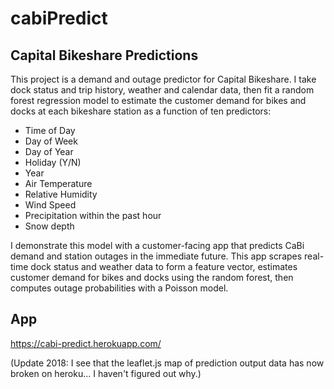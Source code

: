 # cabiPredict

## Capital Bikeshare Predictions

This project is a demand and outage predictor for Capital Bikeshare. I take dock status and trip history, weather and calendar data, then fit a random forest regression model to estimate the customer demand for bikes and docks at each bikeshare station as a function of ten predictors:
- Time of Day
- Day of Week
- Day of Year
- Holiday (Y/N)
- Year
- Air Temperature
- Relative Humidity
- Wind Speed
- Precipitation within the past hour
- Snow depth

I demonstrate this model with a customer-facing app that predicts CaBi demand and station outages in the immediate future. This app scrapes real-time dock status and weather data to form a feature vector, estimates customer demand for bikes and docks using the random forest, then computes outage probabilities with a Poisson model.

## App

https://cabi-predict.herokuapp.com/

(Update 2018: I see that the leaflet.js map of prediction output data has now broken on heroku... I haven't figured out why.)

